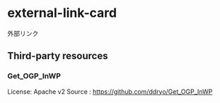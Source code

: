 # external-link-card
外部リンク

## Third-party resources
### Get_OGP_InWP
License: Apache v2
Source : https://github.com/ddryo/Get_OGP_InWP
